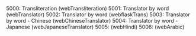 5000: Transliteration (webTransliteration)
5001: Translator by word (webTranslator)
5002: Translator by word (webflaskTrans)
5003: Translator by word - Chinese (webChineseTranslator)
5004: Translator by word - Japanese (webJapaneseTranslator)
5005: (webHindi)
5006: (webArabic)